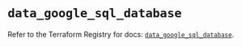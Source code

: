 # `data_google_sql_database`

Refer to the Terraform Registry for docs: [`data_google_sql_database`](https://registry.terraform.io/providers/hashicorp/google/5.36.0/docs/data-sources/sql_database).
